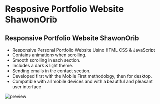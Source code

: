 # Resposive Portfolio Website ShawonOrib

## Responsive Portfolio Website ShawonOrib

- Responsive Personal Portfolio Website Using HTML CSS & JavaScript
- Contains animations when scrolling.
- Smooth scrolling in each section.
- Includes a dark & light theme.
- Sending emails in the contact section.
- Developed first with the Mobile First methodology, then for desktop.
- Compatible with all mobile devices and with a beautiful and pleasant user interface

![preview](https://github.com/shawonorib/Responsive-Portfolio/assets/87714238/b3db6e8d-bb51-4163-9740-d59eaf5e8aaa)
